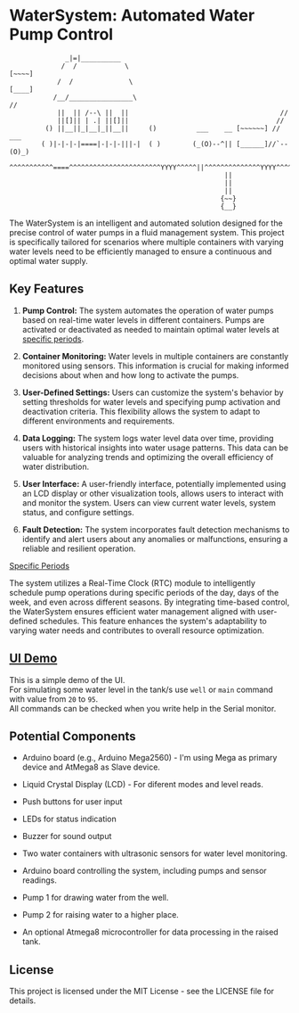 # WaterSystem: Automated Water Pump Control

```
              _|=|__________
             /  /            \                                       [~~~~]
            /  /              \                                      [____]
           /__/________________\                                     //
            ||  || /--\ ||  ||                                      //
            ||[]|| | .| ||[]||                                     //
         () ||__||_|__|_||__||     ()          ___    __ [~~~~~~] //   ___
        ( )|-|-|-|====|-|-|-|||-|  ( ) 	      (_(O)--^|| [______]//`--(O)_)
       ^^^^^^^^^^^====^^^^^^^^^^^^^^^^^^^^^^^YYYY^^^^^||^^^^^^^^^^^^^^YYYY^^^^^^/
                                                      ||
                                                      ||
                                                      ||
                                                     {~~}
                                                     {__}
```

The WaterSystem is an intelligent and automated solution designed for the precise control of water pumps in a fluid
management
system. This project is specifically tailored for scenarios where multiple containers with varying water levels need to
be
efficiently managed to ensure a continuous and optimal water supply.

## Key Features

1. **Pump Control:** The system automates the operation of water pumps based on real-time water levels in different
   containers.
   Pumps are activated or deactivated as needed to maintain optimal water levels
   at [specific periods](#specific-periods).

2. **Container Monitoring:** Water levels in multiple containers are constantly monitored using sensors. This
   information is crucial
   for making informed decisions about when and how long to activate the pumps.

3. **User-Defined Settings:** Users can customize the system's behavior by setting thresholds for water levels and
   specifying pump
   activation and deactivation criteria. This flexibility allows the system to adapt to different environments and
   requirements.

4. **Data Logging:** The system logs water level data over time, providing users with historical insights into water
   usage patterns.
   This data can be valuable for analyzing trends and optimizing the overall efficiency of water distribution.

5. **User Interface:** A user-friendly interface, potentially implemented using an LCD display or other visualization
   tools, allows
   users to interact with and monitor the system. Users can view current water levels, system status, and configure
   settings.

6. **Fault Detection:** The system incorporates fault detection mechanisms to identify and alert users about any
   anomalies or
   malfunctions, ensuring a reliable and resilient operation.

<a name="specific-periods"></a> <ins>Specific Periods</ins>

The system utilizes a Real-Time Clock (RTC) module to intelligently schedule pump operations during specific periods of
the day,
days of the week, and even across different seasons. By integrating time-based control, the WaterSystem ensures
efficient water
management aligned with user-defined schedules. This feature enhances the system's adaptability to varying water needs
and
contributes to overall resource optimization.

## [UI Demo](https://wokwi.com/projects/392574312711891969)

This is a simple demo of the UI. \
For simulating some water level in the tank/s use `well` or `main` command with value from `20` to `95`.\
All commands can be checked when you write help in the Serial monitor.



## Potential Components

* Arduino board (e.g., Arduino Mega2560) - I'm using Mega as primary device and AtMega8 as Slave device.
* Liquid Crystal Display (LCD) - For diferent modes and level reads.
* Push buttons for user input
* LEDs for status indication
* Buzzer for sound output

* Two water containers with ultrasonic sensors for water level monitoring.
* Arduino board controlling the system, including pumps and sensor readings.
* Pump 1 for drawing water from the well.
* Pump 2 for raising water to a higher place.
* An optional Atmega8 microcontroller for data processing in the raised tank.

## License

This project is licensed under the MIT License - see the LICENSE file for details.

